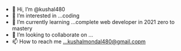 - 👋 Hi, I’m @kushal480
- 👀 I’m interested in ...coding
- 🌱 I’m currently learning ...complete web developer in 2021 zero to mastery
- 💞️ I’m looking to collaborate on ...
- 📫 How to reach me ...kushalmondal480@gmail.copm

<!---
kushal480/kushal480 is a ✨ special ✨ repository because its `README.md` (this file) appears on your GitHub profile.
You can click the Preview link to take a look at your changes.
--->
